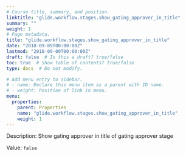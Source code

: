 ```yaml
---
# Course title, summary, and position.
linktitle: "glide.workflow.stages.show_gating_approver_in_title"
summary: ""
weight: 1
# Page metadata.
title: "glide.workflow.stages.show_gating_approver_in_title"
date: "2018-09-09T00:00:00Z"
lastmod: "2018-09-09T00:00:00Z"
draft: false  # Is this a draft? true/false
toc: true  # Show table of contents? true/false
type: docs  # Do not modify.

# Add menu entry to sidebar.
# - name: Declare this menu item as a parent with ID name.
# - weight: Position of link in menu.
menu:
  properties:
    parent: Properties
    name: "glide.workflow.stages.show_gating_approver_in_title"
    weight: 1
---
```


Description: Show gating approver in title of gating approver stage


Value: `false`